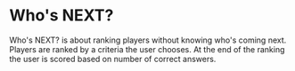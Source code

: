# Who's NEXT?

Who's NEXT? is about ranking players without knowing who's coming next. Players are ranked by a criteria the user chooses. At the end of the ranking the user is scored based on number of correct answers.
